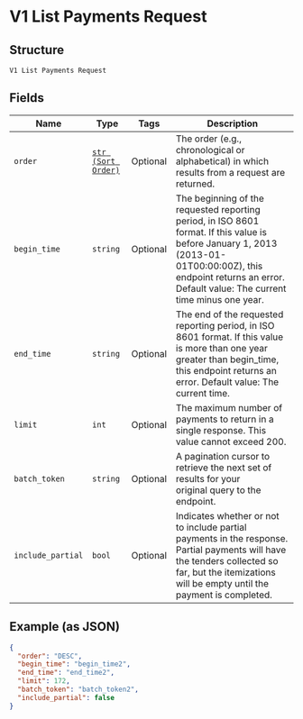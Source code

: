 
# V1 List Payments Request

## Structure

`V1 List Payments Request`

## Fields

| Name | Type | Tags | Description |
|  --- | --- | --- | --- |
| `order` | [`str (Sort Order)`](../../doc/models/sort-order.md) | Optional | The order (e.g., chronological or alphabetical) in which results from a request are returned. |
| `begin_time` | `string` | Optional | The beginning of the requested reporting period, in ISO 8601 format. If this value is before January 1, 2013 (2013-01-01T00:00:00Z), this endpoint returns an error. Default value: The current time minus one year. |
| `end_time` | `string` | Optional | The end of the requested reporting period, in ISO 8601 format. If this value is more than one year greater than begin_time, this endpoint returns an error. Default value: The current time. |
| `limit` | `int` | Optional | The maximum number of payments to return in a single response. This value cannot exceed 200. |
| `batch_token` | `string` | Optional | A pagination cursor to retrieve the next set of results for your<br>original query to the endpoint. |
| `include_partial` | `bool` | Optional | Indicates whether or not to include partial payments in the response. Partial payments will have the tenders collected so far, but the itemizations will be empty until the payment is completed. |

## Example (as JSON)

```json
{
  "order": "DESC",
  "begin_time": "begin_time2",
  "end_time": "end_time2",
  "limit": 172,
  "batch_token": "batch_token2",
  "include_partial": false
}
```

